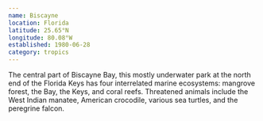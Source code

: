 ```yaml
---
name: Biscayne
location: Florida
latitude: 25.65°N
longitude: 80.08°W
established: 1980-06-28
category: tropics
---
```


The central part of Biscayne Bay, this mostly underwater park at the north end of the Florida Keys has four interrelated marine ecosystems: mangrove forest, the Bay, the Keys, and coral reefs. Threatened animals include the West Indian manatee, American crocodile, various sea turtles, and the peregrine falcon.
